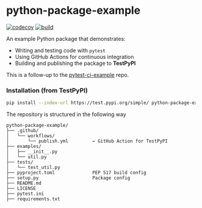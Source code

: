 # python-package-example

[![codecov](https://codecov.io/gh/vinzenzhalhammer/python-package-example/graph/badge.svg?token=NTKMDKVS30)](https://codecov.io/gh/vinzenzhalhammer/python-package-example)
[![build](https://github.com/vinzenzhalhammer/python-package-example/actions/workflows/publish.yml/badge.svg)](https://github.com/vinzenzhalhammer/python-package-example/actions/workflows/publish.yml)

An example Python package that demonstrates:

- Writing and testing code with `pytest`
- Using GitHub Actions for continuous integration
- Building and publishing the package to **TestPyPI**

This is a follow-up to the [pytest-ci-example](https://github.com/vinzenzhalhammer/pytest-ci-example) repo.

### Installation (from TestPyPI)

```bash
pip install --index-url https://test.pypi.org/simple/ python-package-example
```
The repository is structured in the following way
```
python-package-example/
├── .github/
│   └── workflows/
│       └── publish.yml         ← GitHub Action for TestPyPI
├── examples/                   
│   ├── __init__.py
│   └── util.py
├── tests/
│   └── test_util.py
├── pyproject.toml              PEP 517 build config
├── setup.py                    Package config
├── README.md
├── LICENSE
├── pytest.ini
├── requirements.txt
```